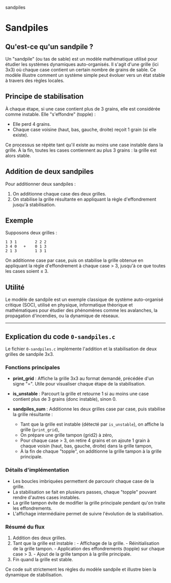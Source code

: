 sandpiles
 
# Sandpiles

## Qu'est-ce qu'un sandpile ?

Un "sandpile" (ou tas de sable) est un modèle mathématique utilisé pour étudier les systèmes dynamiques auto-organisés. Il s'agit d'une grille (ici 3x3) où chaque case contient un certain nombre de grains de sable. Ce modèle illustre comment un système simple peut évoluer vers un état stable à travers des règles locales.

## Principe de stabilisation

À chaque étape, si une case contient plus de 3 grains, elle est considérée comme instable. Elle "s'effondre" (topple) :

- Elle perd 4 grains.
- Chaque case voisine (haut, bas, gauche, droite) reçoit 1 grain (si elle existe).

Ce processus se répète tant qu'il existe au moins une case instable dans la grille. À la fin, toutes les cases contiennent au plus 3 grains : la grille est alors stable.

## Addition de deux sandpiles

Pour additionner deux sandpiles :
1. On additionne chaque case des deux grilles.
2. On stabilise la grille résultante en appliquant la règle d'effondrement jusqu'à stabilisation.

## Exemple

Supposons deux grilles :

	1 3 1        2 2 2
	3 4 0   +    0 1 3
	2 1 3        1 3 1

On additionne case par case, puis on stabilise la grille obtenue en appliquant la règle d'effondrement à chaque case > 3, jusqu'à ce que toutes les cases soient ≤ 3.

## Utilité

Le modèle de sandpile est un exemple classique de système auto-organisé critique (SOC), utilisé en physique, informatique théorique et mathématiques pour étudier des phénomènes comme les avalanches, la propagation d'incendies, ou la dynamique de réseaux.

---

## Explication du code `0-sandpiles.c`

Le fichier `0-sandpiles.c` implémente l'addition et la stabilisation de deux grilles de sandpile 3x3.

### Fonctions principales

- **print_grid** :
	Affiche la grille 3x3 au format demandé, précédée d'un signe "=". Utile pour visualiser chaque étape de la stabilisation.

- **is_unstable** :
	Parcourt la grille et retourne 1 si au moins une case contient plus de 3 grains (donc instable), sinon 0.

- **sandpiles_sum** :
	Additionne les deux grilles case par case, puis stabilise la grille résultante :
	- Tant que la grille est instable (détecté par `is_unstable`), on affiche la grille (`print_grid`),
	- On prépare une grille tampon (grid2) à zéro,
	- Pour chaque case > 3, on retire 4 grains et on ajoute 1 grain à chaque voisin (haut, bas, gauche, droite) dans la grille tampon,
	- À la fin de chaque "topple", on additionne la grille tampon à la grille principale.

### Détails d'implémentation

- Les boucles imbriquées permettent de parcourir chaque case de la grille.
- La stabilisation se fait en plusieurs passes, chaque "topple" pouvant rendre d'autres cases instables.
- La grille tampon évite de modifier la grille principale pendant qu'on traite les effondrements.
- L'affichage intermédiaire permet de suivre l'évolution de la stabilisation.

### Résumé du flux

1. Addition des deux grilles.
2. Tant que la grille est instable :
		- Affichage de la grille.
		- Réinitialisation de la grille tampon.
		- Application des effondrements (topple) sur chaque case > 3.
		- Ajout de la grille tampon à la grille principale.
3. Fin quand la grille est stable.

Ce code suit strictement les règles du modèle sandpile et illustre bien la dynamique de stabilisation.
